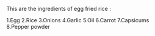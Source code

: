 This are the ingredients of egg fried rice :

1.Egg
2.Rice
3.Onions
4.Garlic
5.Oil
6.Carrot
7.Capsicums   
8.Pepper powder




